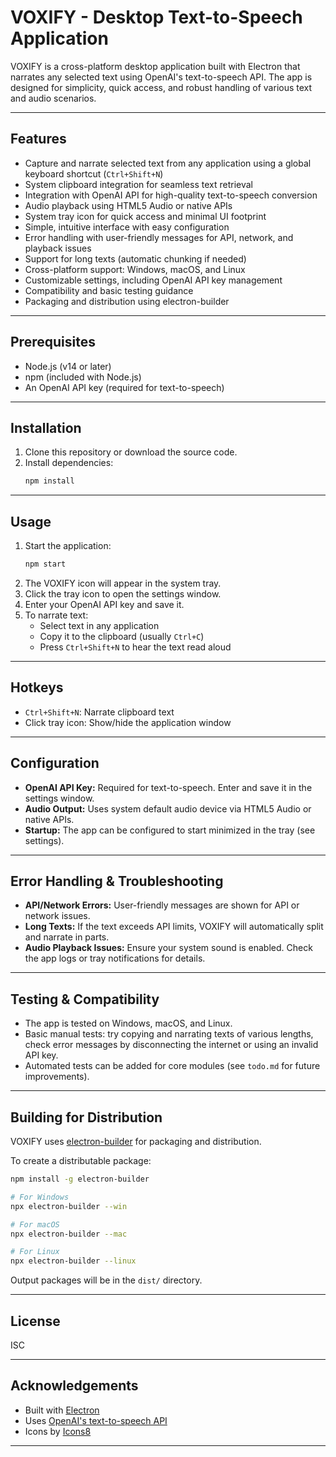 # VOXIFY - Desktop Text-to-Speech Application

VOXIFY is a cross-platform desktop application built with Electron that narrates any selected text using OpenAI's text-to-speech API. The app is designed for simplicity, quick access, and robust handling of various text and audio scenarios.

---

## Features

- Capture and narrate selected text from any application using a global keyboard shortcut (`Ctrl+Shift+N`)
- System clipboard integration for seamless text retrieval
- Integration with OpenAI API for high-quality text-to-speech conversion
- Audio playback using HTML5 Audio or native APIs
- System tray icon for quick access and minimal UI footprint
- Simple, intuitive interface with easy configuration
- Error handling with user-friendly messages for API, network, and playback issues
- Support for long texts (automatic chunking if needed)
- Cross-platform support: Windows, macOS, and Linux
- Customizable settings, including OpenAI API key management
- Compatibility and basic testing guidance
- Packaging and distribution using electron-builder

---

## Prerequisites

- Node.js (v14 or later)
- npm (included with Node.js)
- An OpenAI API key (required for text-to-speech)

---

## Installation

1. Clone this repository or download the source code.
2. Install dependencies:
   ```bash
   npm install
   ```

---

## Usage

1. Start the application:
   ```bash
   npm start
   ```
2. The VOXIFY icon will appear in the system tray.
3. Click the tray icon to open the settings window.
4. Enter your OpenAI API key and save it.
5. To narrate text:
   - Select text in any application
   - Copy it to the clipboard (usually `Ctrl+C`)
   - Press `Ctrl+Shift+N` to hear the text read aloud

---

## Hotkeys

- `Ctrl+Shift+N`: Narrate clipboard text
- Click tray icon: Show/hide the application window

---

## Configuration

- **OpenAI API Key:** Required for text-to-speech. Enter and save it in the settings window.
- **Audio Output:** Uses system default audio device via HTML5 Audio or native APIs.
- **Startup:** The app can be configured to start minimized in the tray (see settings).

---

## Error Handling & Troubleshooting

- **API/Network Errors:** User-friendly messages are shown for API or network issues.
- **Long Texts:** If the text exceeds API limits, VOXIFY will automatically split and narrate in parts.
- **Audio Playback Issues:** Ensure your system sound is enabled. Check the app logs or tray notifications for details.

---

## Testing & Compatibility

- The app is tested on Windows, macOS, and Linux.
- Basic manual tests: try copying and narrating texts of various lengths, check error messages by disconnecting the internet or using an invalid API key.
- Automated tests can be added for core modules (see `todo.md` for future improvements).

---

## Building for Distribution

VOXIFY uses [electron-builder](https://www.electron.build/) for packaging and distribution.

To create a distributable package:

```bash
npm install -g electron-builder

# For Windows
npx electron-builder --win

# For macOS
npx electron-builder --mac

# For Linux
npx electron-builder --linux
```

Output packages will be in the `dist/` directory.

---

## License

ISC

---

## Acknowledgements

- Built with [Electron](https://electronjs.org/)
- Uses [OpenAI's text-to-speech API](https://platform.openai.com/docs/guides/text-to-speech)
- Icons by [Icons8](https://icons8.com/)

---
